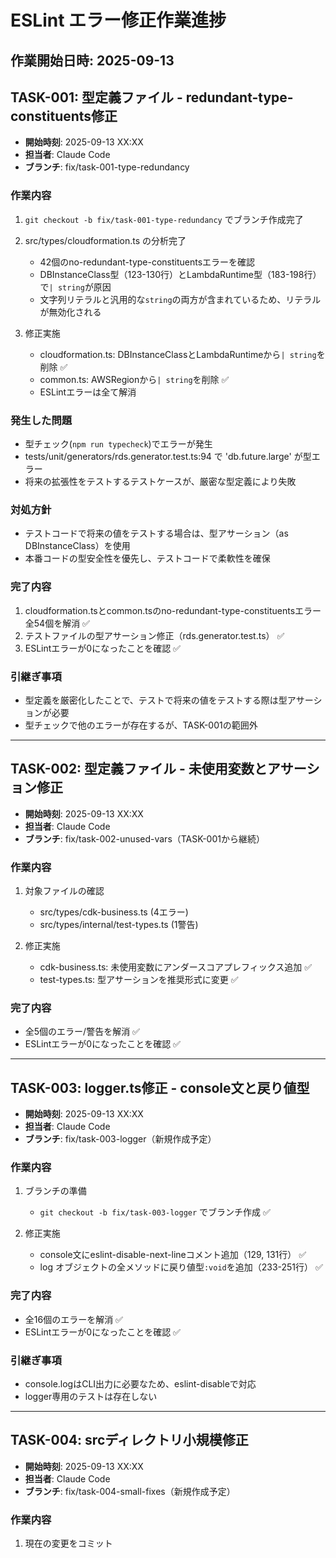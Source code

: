 # ESLint エラー修正作業進捗

## 作業開始日時: 2025-09-13

## TASK-001: 型定義ファイル - redundant-type-constituents修正
- **開始時刻**: 2025-09-13 XX:XX
- **担当者**: Claude Code
- **ブランチ**: fix/task-001-type-redundancy

### 作業内容
1. `git checkout -b fix/task-001-type-redundancy` でブランチ作成完了
2. src/types/cloudformation.ts の分析完了
   - 42個のno-redundant-type-constituentsエラーを確認
   - DBInstanceClass型（123-130行）とLambdaRuntime型（183-198行）で`| string`が原因
   - 文字列リテラルと汎用的な`string`の両方が含まれているため、リテラルが無効化される

3. 修正実施
   - cloudformation.ts: DBInstanceClassとLambdaRuntimeから`| string`を削除 ✅
   - common.ts: AWSRegionから`| string`を削除 ✅
   - ESLintエラーは全て解消

### 発生した問題
- 型チェック(`npm run typecheck`)でエラーが発生
- tests/unit/generators/rds.generator.test.ts:94 で 'db.future.large' が型エラー
- 将来の拡張性をテストするテストケースが、厳密な型定義により失敗

### 対処方針
- テストコードで将来の値をテストする場合は、型アサーション（as DBInstanceClass）を使用
- 本番コードの型安全性を優先し、テストコードで柔軟性を確保

### 完了内容
1. cloudformation.tsとcommon.tsのno-redundant-type-constituentsエラー全54個を解消 ✅
2. テストファイルの型アサーション修正（rds.generator.test.ts） ✅
3. ESLintエラーが0になったことを確認 ✅

### 引継ぎ事項
- 型定義を厳密化したことで、テストで将来の値をテストする際は型アサーションが必要
- 型チェックで他のエラーが存在するが、TASK-001の範囲外

---

## TASK-002: 型定義ファイル - 未使用変数とアサーション修正
- **開始時刻**: 2025-09-13 XX:XX
- **担当者**: Claude Code
- **ブランチ**: fix/task-002-unused-vars（TASK-001から継続）

### 作業内容
1. 対象ファイルの確認
   - src/types/cdk-business.ts (4エラー)
   - src/types/internal/test-types.ts (1警告)

2. 修正実施
   - cdk-business.ts: 未使用変数にアンダースコアプレフィックス追加 ✅
   - test-types.ts: 型アサーションを推奨形式に変更 ✅

### 完了内容
- 全5個のエラー/警告を解消 ✅
- ESLintエラーが0になったことを確認 ✅

---

## TASK-003: logger.ts修正 - console文と戻り値型
- **開始時刻**: 2025-09-13 XX:XX
- **担当者**: Claude Code
- **ブランチ**: fix/task-003-logger（新規作成予定）

### 作業内容
1. ブランチの準備
   - `git checkout -b fix/task-003-logger` でブランチ作成 ✅

2. 修正実施
   - console文にeslint-disable-next-lineコメント追加（129, 131行） ✅
   - log オブジェクトの全メソッドに戻り値型`:void`を追加（233-251行） ✅

### 完了内容
- 全16個のエラーを解消 ✅
- ESLintエラーが0になったことを確認 ✅

### 引継ぎ事項
- console.logはCLI出力に必要なため、eslint-disableで対応
- logger専用のテストは存在しない

---

## TASK-004: srcディレクトリ小規模修正
- **開始時刻**: 2025-09-13 XX:XX
- **担当者**: Claude Code
- **ブランチ**: fix/task-004-small-fixes（新規作成予定）

### 作業内容
1. 現在の変更をコミット